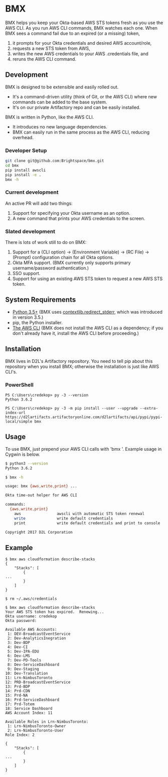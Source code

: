 # BMX

BMX helps you keep your Okta-based AWS STS tokens fresh as you use the AWS CLI.  As you run AWS CLI commands, BMX watches each one.  When BMX sees a command fail due to an expired (or a missing) token,

1. it prompts for your Okta credentials and desired AWS account/role,
2. requests a new STS token from AWS,
3. writes the new AWS credentials to your AWS .credentials file, and
4. reruns the AWS CLI command.


## Development

BMX is designed to be extensible and easily rolled out.

* It's a command-driven utility (think of Git, or the AWS CLI) where new commands can be added to the base system.
* It's on our private Artifactory repo and can be easily installed.

BMX is written in Python, like the AWS CLI.

* It introduces no new language dependencies.
* BMX can easily run in the same process as the AWS CLI, reducing overhead.

### Developer Setup

```bash
git clone git@github.com:Brightspace/bmx.git
cd bmx
pip install awscli
pip install -e .
bmx -h
```

### Current development

An active PR will add two things:

1. Support for specifying your Okta username as an option.
1. A new command that prints your AWS credentials to the screen.

### Slated development

There is lots of work still to do on BMX:

1. Support for a (CLI option) -> (Environment Variable) -> (RC File) -> (Prompt) configuration chain for all Okta options.
1. Okta MFA support. (BMX currently only supports primary username/password authentication.)
1. SSO support.
1. Support for using an existing AWS STS token to request a new AWS STS token.

## System Requirements

* [Python 3.5+](https://www.python.org/downloads/windows/) (BMX uses [contextlib.redirect_stderr](https://docs.python.org/3/library/contextlib.html), which was introduced in version 3.5.)
* pip, the Python installer.
* [The AWS CLI](http://docs.aws.amazon.com/cli/latest/userguide/cli-chap-welcome.html) (BMX does not install the AWS CLI as a dependency; if you don't already have it, install the AWS CLI before proceeding.)

## Installation

BMX lives in D2L's Artifactory repository.  You need to tell pip about this repository when you install BMX; otherwise the installation is just like AWS CLI's.

### PowerShell

```
PS C:\Users\credekop> py -3 --version
Python 3.6.2

PS C:\Users\credekop> py -3 -m pip install --user --upgrade --extra-index-url https://d2lartifacts.artifactoryonline.com/d2lartifacts/api/pypi/pypi-local/simple bmx
```

## Usage

To use BMX, just prepend your AWS CLI calls with 'bmx '.  Example usage in Cygwin is below.

```bash
$ python3 --version
Python 3.6.2

$ bmx -h

usage: bmx {aws,write,print} ...

Okta time-out helper for AWS CLI

commands:
  {aws,write,print}
    aws                awscli with automatic STS token renewal
    write              write default credentials
    print              write default credentials and print to console

Copyright 2017 D2L Corporation
```

## Example
```
$ bmx aws cloudformation describe-stacks
{
    "Stacks": [
        {
...
        }
    ]
}

$ rm ~/.aws/credentials

$ bmx aws cloudformation describe-stacks
Your AWS STS token has expired.  Renewing...
Okta username: credekop
Okta password:

Available AWS Accounts:
 1: DEV-BroadcastEventService
 2: Dev-AnalyticsInegration
 3: Dev-BDP
 4: Dev-CI
 5: Dev-IPA-EDU
 6: Dev-LMS
 7: Dev-PD-Tools
 8: Dev-ServiceDashboard
 9: Dev-Staging
10: Dev-Translation
11: Lrn-NimbusToronto
12: PRD-BroadcastEventService
13: Prd-BDP
14: Prd-CDN
15: Prd-NA
16: Prd-ServiceDashboard
17: Prd-Totem
18: Service Dashboard
AWS Account Index: 11

Available Roles in Lrn-NimbusToronto:
 1: Lrn-NimbusToronto-Owner
 2: Lrn-NimbusToronto-User
Role Index: 2

{
    "Stacks": [
        {
...
        }
    ]
}
```
